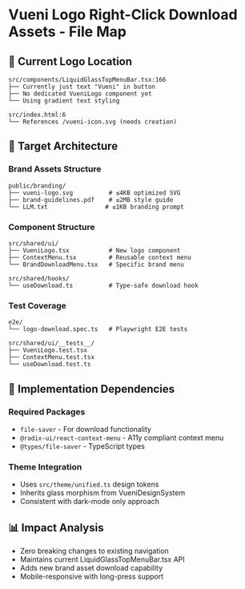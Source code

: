 # Vueni Logo Right-Click Download Assets - File Map

## 📍 Current Logo Location
```
src/components/LiquidGlassTopMenuBar.tsx:166
├── Currently just text "Vueni" in button
├── No dedicated VueniLogo component yet
└── Using gradient text styling

src/index.html:6
└── References /vueni-icon.svg (needs creation)
```

## 🎯 Target Architecture

### Brand Assets Structure
```
public/branding/
├── vueni-logo.svg          # ≤4KB optimized SVG
├── brand-guidelines.pdf    # ≤2MB style guide
└── LLM.txt                # ≤1KB branding prompt
```

### Component Structure  
```
src/shared/ui/
├── VueniLogo.tsx           # New logo component
├── ContextMenu.tsx         # Reusable context menu
└── BrandDownloadMenu.tsx   # Specific brand menu

src/shared/hooks/
└── useDownload.ts          # Type-safe download hook
```

### Test Coverage
```
e2e/
└── logo-download.spec.ts   # Playwright E2E tests

src/shared/ui/__tests__/
├── VueniLogo.test.tsx
├── ContextMenu.test.tsx
└── useDownload.test.ts
```

## 🔧 Implementation Dependencies

### Required Packages
- `file-saver` - For download functionality
- `@radix-ui/react-context-menu` - A11y compliant context menu
- `@types/file-saver` - TypeScript types

### Theme Integration
- Uses `src/theme/unified.ts` design tokens
- Inherits glass morphism from VueniDesignSystem
- Consistent with dark-mode only approach

## 📊 Impact Analysis
- Zero breaking changes to existing navigation
- Maintains current LiquidGlassTopMenuBar.tsx API  
- Adds new brand asset download capability
- Mobile-responsive with long-press support 